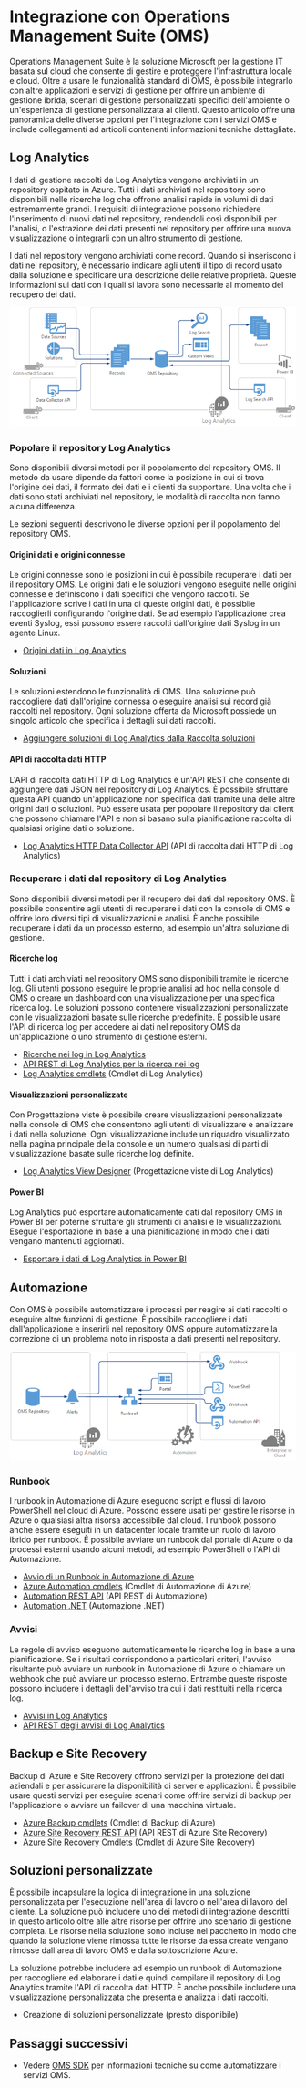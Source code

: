 <properties
   pageTitle="Integrazione con Operations Management Suite (OMS) | Microsoft Azure"
   description="Oltre a usare le funzionalità standard di OMS, è possibile integrarlo con altre applicazioni e servizi di gestione per offrire un ambiente di gestione ibrida, scenari di gestione personalizzati specifici dell'ambiente o un'esperienza di gestione personalizzata ai clienti.  Questo articolo offre una panoramica delle diverse opzioni per l'integrazione con OMS e include collegamenti ad articoli contenenti informazioni tecniche dettagliate."
   services="operations-management-suite"
   documentationCenter=""
   authors="bwren"
   manager="jwhit"
   editor="tysonn" />
<tags
   ms.service="operations-management-suite"
   ms.devlang="na"
   ms.topic="article"
   ms.tgt_pltfrm="na"
   ms.workload="infrastructure-services"
   ms.date="09/23/2016"
   ms.author="bwren" />


# <a name="integrating-with-operations-management-suite-(oms)"></a>Integrazione con Operations Management Suite (OMS)

Operations Management Suite è la soluzione Microsoft per la gestione IT basata sul cloud che consente di gestire e proteggere l'infrastruttura locale e cloud.  Oltre a usare le funzionalità standard di OMS, è possibile integrarlo con altre applicazioni e servizi di gestione per offrire un ambiente di gestione ibrida, scenari di gestione personalizzati specifici dell'ambiente o un'esperienza di gestione personalizzata ai clienti.  Questo articolo offre una panoramica delle diverse opzioni per l'integrazione con i servizi OMS e include collegamenti ad articoli contenenti informazioni tecniche dettagliate. 



## <a name="log-analytics"></a>Log Analytics
I dati di gestione raccolti da Log Analytics vengono archiviati in un repository ospitato in Azure.  Tutti i dati archiviati nel repository sono disponibili nelle ricerche log che offrono analisi rapide in volumi di dati estremamente grandi.  I requisiti di integrazione possono richiedere l'inserimento di nuovi dati nel repository, rendendoli così disponibili per l'analisi, o l'estrazione dei dati presenti nel repository per offrire una nuova visualizzazione o integrarli con un altro strumento di gestione.

I dati nel repository vengono archiviati come record.  Quando si inseriscono i dati nel repository, è necessario indicare agli utenti il tipo di record usato dalla soluzione e specificare una descrizione delle relative proprietà.  Queste informazioni sui dati con i quali si lavora sono necessarie al momento del recupero dei dati.

![Popolamento del repository OMS](media/operations-management-suite-integration/repository.png)


### <a name="populate-the-log-analytics-repository"></a>Popolare il repository Log Analytics
Sono disponibili diversi metodi per il popolamento del repository OMS.  Il metodo da usare dipende da fattori come la posizione in cui si trova l'origine dei dati, il formato dei dati e i clienti da supportare.  Una volta che i dati sono stati archiviati nel repository, le modalità di raccolta non fanno alcuna differenza.

Le sezioni seguenti descrivono le diverse opzioni per il popolamento del repository OMS.

#### <a name="connected-sources-and-data-sources"></a>Origini dati e origini connesse 
Le origini connesse sono le posizioni in cui è possibile recuperare i dati per il repository OMS.  Le origini dati e le soluzioni vengono eseguite nelle origini connesse e definiscono i dati specifici che vengono raccolti.  Se l'applicazione scrive i dati in una di queste origini dati, è possibile raccoglierli configurando l'origine dati.  Se ad esempio l'applicazione crea eventi Syslog, essi possono essere raccolti dall'origine dati Syslog in un agente Linux.

- [Origini dati in Log Analytics](../log-analytics/log-analytics-data-sources.md)

#### <a name="solutions"></a>Soluzioni

Le soluzioni estendono le funzionalità di OMS.  Una soluzione può raccogliere dati dall'origine connessa o eseguire analisi sui record già raccolti nel repository.  Ogni soluzione offerta da Microsoft possiede un singolo articolo che specifica i dettagli sui dati raccolti.

- [Aggiungere soluzioni di Log Analytics dalla Raccolta soluzioni](../log-analytics/log-analytics-add-solutions.md)



#### <a name="http-data-collector-api"></a>API di raccolta dati HTTP

L'API di raccolta dati HTTP di Log Analytics è un'API REST che consente di aggiungere dati JSON nel repository di Log Analytics.  È possibile sfruttare questa API quando un'applicazione non specifica dati tramite una delle altre origini dati o soluzioni.  Può essere usata per popolare il repository dai client che possono chiamare l'API e non si basano sulla pianificazione raccolta di qualsiasi origine dati o soluzione.

- [Log Analytics HTTP Data Collector API](../log-analytics/log-analytics-data-collector-api.md) (API di raccolta dati HTTP di Log Analytics)


### <a name="retrieve-data-from-the-log-analytics-repository"></a>Recuperare i dati dal repository di Log Analytics

Sono disponibili diversi metodi per il recupero dei dati dal repository OMS.  È possibile consentire agli utenti di recuperare i dati con la console di OMS e offrire loro diversi tipi di visualizzazioni e analisi.  È anche possibile recuperare i dati da un processo esterno, ad esempio un'altra soluzione di gestione.

#### <a name="log-searches"></a>Ricerche log

Tutti i dati archiviati nel repository OMS sono disponibili tramite le ricerche log.  Gli utenti possono eseguire le proprie analisi ad hoc nella console di OMS o creare un dashboard con una visualizzazione per una specifica ricerca log.  Le soluzioni possono contenere visualizzazioni personalizzate con le visualizzazioni basate sulle ricerche predefinite.  È possibile usare l'API di ricerca log per accedere ai dati nel repository OMS da un'applicazione o uno strumento di gestione esterni.  

- [Ricerche nei log in Log Analytics](../log-analytics/log-analytics-log-searches.md)
- [API REST di Log Analytics per la ricerca nei log](../log-analytics/log-analytics-log-search-api.md)
- [Log Analytics cmdlets](https://msdn.microsoft.com/library/mt188224.aspx) (Cmdlet di Log Analytics)



#### <a name="custom-views"></a>Visualizzazioni personalizzate 
Con Progettazione viste è possibile creare visualizzazioni personalizzate nella console di OMS che consentono agli utenti di visualizzare e analizzare i dati nella soluzione.  Ogni visualizzazione include un riquadro visualizzato nella pagina principale della console e un numero qualsiasi di parti di visualizzazione basate sulle ricerche log definite.
  
- [Log Analytics View Designer](../log-analytics/log-analytics-view-designer.md) (Progettazione viste di Log Analytics)


#### <a name="power-bi"></a>Power BI

Log Analytics può esportare automaticamente dati dal repository OMS in Power BI per poterne sfruttare gli strumenti di analisi e le visualizzazioni.  Esegue l'esportazione in base a una pianificazione in modo che i dati vengano mantenuti aggiornati. 

- [Esportare i dati di Log Analytics in Power BI](../log-analytics/log-analytics-powerbi.md)




## <a name="automation"></a>Automazione

Con OMS è possibile automatizzare i processi per reagire ai dati raccolti o eseguire altre funzioni di gestione.  È possibile raccogliere i dati dall'applicazione e inserirli nel repository OMS oppure automatizzare la correzione di un problema noto in risposta a dati presenti nel repository. 

![Automazione](media/operations-management-suite-integration/automate.png)

### <a name="runbooks"></a>Runbook

I runbook in Automazione di Azure eseguono script e flussi di lavoro PowerShell nel cloud di Azure.  Possono essere usati per gestire le risorse in Azure o qualsiasi altra risorsa accessibile dal cloud.  I runbook possono anche essere eseguiti in un datacenter locale tramite un ruolo di lavoro ibrido per runbook.  È possibile avviare un runbook dal portale di Azure o da processi esterni usando alcuni metodi, ad esempio PowerShell o l'API di Automazione.

- [Avvio di un Runbook in Automazione di Azure](../automation/automation-starting-a-runbook.md)
- [Azure Automation cmdlets](https://msdn.microsoft.com/library/dn690262.aspx) (Cmdlet di Automazione di Azure)
- [Automation REST API](https://msdn.microsoft.com/library/mt662285.aspx) (API REST di Automazione)
- [Automation .NET](https://msdn.microsoft.com//library/mt465763.aspx) (Automazione .NET)

### <a name="alerts"></a>Avvisi

Le regole di avviso eseguono automaticamente le ricerche log in base a una pianificazione.  Se i risultati corrispondono a particolari criteri, l'avviso risultante può avviare un runbook in Automazione di Azure o chiamare un webhook che può avviare un processo esterno.  Entrambe queste risposte possono includere i dettagli dell'avviso tra cui i dati restituiti nella ricerca log.

- [Avvisi in Log Analytics](../log-analytics/log-analytics-alerts.md)
- [API REST degli avvisi di Log Analytics](../log-analytics/log-analytics-api-alerts.md)


## <a name="backup-and-site-recovery"></a>Backup e Site Recovery

Backup di Azure e Site Recovery offrono servizi per la protezione dei dati aziendali e per assicurare la disponibilità di server e applicazioni.  È possibile usare questi servizi per eseguire scenari come offrire servizi di backup per l'applicazione o avviare un failover di una macchina virtuale.

- [Azure Backup cmdlets](https://msdn.microsoft.com/library/mt619253.aspx) (Cmdlet di Backup di Azure)
- [Azure Site Recovery REST API](https://msdn.microsoft.com/library/azure/mt750497.aspx) (API REST di Azure Site Recovery)
- [Azure Site Recovery Cmdlets](https://msdn.microsoft.com/library/mt637930.aspx) (Cmdlet di Azure Site Recovery)

## <a name="custom-solutions"></a>Soluzioni personalizzate

È possibile incapsulare la logica di integrazione in una soluzione personalizzata per l'esecuzione nell'area di lavoro o nell'area di lavoro del cliente.  La soluzione può includere uno dei metodi di integrazione descritti in questo articolo oltre alle altre risorse per offrire uno scenario di gestione completa.  Le risorse nella soluzione sono incluse nel pacchetto in modo che quando la soluzione viene rimossa tutte le risorse da essa create vengano rimosse dall'area di lavoro OMS e dalla sottoscrizione Azure.

La soluzione potrebbe includere ad esempio un runbook di Automazione per raccogliere ed elaborare i dati e quindi compilare il repository di Log Analytics tramite l'API di raccolta dati HTTP.  È anche possibile includere una visualizzazione personalizzata che presenta e analizza i dati raccolti.  

- Creazione di soluzioni personalizzate (presto disponibile)    

## <a name="next-steps"></a>Passaggi successivi
- Vedere [OMS SDK](operations-management-suite-sdk.md) per informazioni tecniche su come automatizzare i servizi OMS.  



<!--HONumber=Oct16_HO2-->


